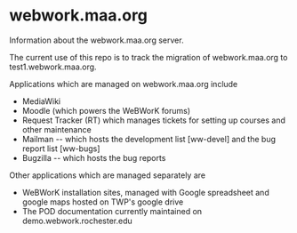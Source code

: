 # webwork.maa.org
Information about the webwork.maa.org server.

The current use of this repo is to track the migration of webwork.maa.org to test1.webwork.maa.org.
 
Applications which are managed on webwork.maa.org include
* MediaWiki
* Moodle (which powers the WeBWorK forums)
* Request Tracker (RT) which manages tickets for setting up courses and other maintenance
* Mailman -- which hosts the development list [ww-devel] and the bug report list [ww-bugs]
* Bugzilla -- which hosts the bug reports

Other applications which are managed separately are 
* WeBWorK installation sites, managed with Google spreadsheet and google maps hosted on TWP's google drive
* The POD documentation currently maintained on demo.webwork.rochester.edu
